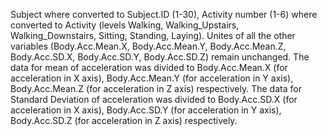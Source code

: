 Subject where converted to Subject.ID (1-30), Activity number (1-6) where converted to Activity (levels Walking, Walking_Upstairs, Walking_Downstairs, Sitting, Standing, Laying).
Unites of all the other variables (Body.Acc.Mean.X, Body.Acc.Mean.Y, Body.Acc.Mean.Z, Body.Acc.SD.X, Body.Acc.SD.Y, Body.Acc.SD.Z) remain unchanged.
The data for mean of acceleration was divided to Body.Acc.Mean.X (for acceleration in X axis), Body.Acc.Mean.Y (for acceleration in Y axis), Body.Acc.Mean.Z (for acceleration in Z axis) respectively.
The data for Standard Deviation of acceleration was divided to Body.Acc.SD.X (for acceleration in X axis), Body.Acc.SD.Y (for acceleration in Y axis), Body.Acc.SD.Z (for acceleration in Z axis) respectively.
